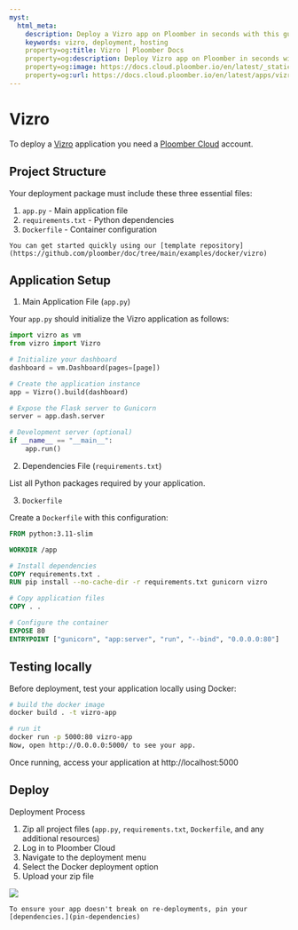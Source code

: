 ```yaml
---
myst:
  html_meta:
    description: Deploy a Vizro app on Ploomber in seconds with this guide.
    keywords: vizro, deployment, hosting
    property=og:title: Vizro | Ploomber Docs
    property=og:description: Deploy Vizro app on Ploomber in seconds with this guide.
    property=og:image: https://docs.cloud.ploomber.io/en/latest/_static/opengraph-images-vizro.png
    property=og:url: https://docs.cloud.ploomber.io/en/latest/apps/vizro.html
---
```


# Vizro

To deploy a [Vizro](https://vizro.readthedocs.io/en/stable/) application you need a [Ploomber Cloud](https://platform.ploomber.io/register?utm_source=dash&utm_medium=documentation) account. 

## Project Structure

Your deployment package must include these three essential files:

1. `app.py` - Main application file
2. `requirements.txt` - Python dependencies
3. `Dockerfile` - Container configuration

```{note}
You can get started quickly using our [template repository](https://github.com/ploomber/doc/tree/main/examples/docker/vizro)
```

## Application Setup

1. Main Application File (`app.py`)

Your `app.py` should initialize the Vizro application as follows:

```python
import vizro as vm
from vizro import Vizro

# Initialize your dashboard
dashboard = vm.Dashboard(pages=[page])

# Create the application instance
app = Vizro().build(dashboard)

# Expose the Flask server to Gunicorn
server = app.dash.server

# Development server (optional)
if __name__ == "__main__":
    app.run()
```

2. Dependencies File (`requirements.txt`)

List all Python packages required by your application.

3. `Dockerfile`

Create a `Dockerfile` with this configuration:

```Dockerfile
FROM python:3.11-slim

WORKDIR /app

# Install dependencies
COPY requirements.txt .
RUN pip install --no-cache-dir -r requirements.txt gunicorn vizro

# Copy application files
COPY . .

# Configure the container
EXPOSE 80
ENTRYPOINT ["gunicorn", "app:server", "run", "--bind", "0.0.0.0:80"] 
```

## Testing locally

Before deployment, test your application locally using Docker:

```sh
# build the docker image
docker build . -t vizro-app

# run it
docker run -p 5000:80 vizro-app
Now, open http://0.0.0.0:5000/ to see your app.
```

Once running, access your application at http://localhost:5000

## Deploy

Deployment Process

1. Zip all project files (`app.py`, `requirements.txt`, `Dockerfile`, and any additional resources)
2. Log in to Ploomber Cloud
3. Navigate to the deployment menu
4. Select the Docker deployment option
5. Upload your zip file

![](../static/docker.png)

```{tip}
To ensure your app doesn't break on re-deployments, pin your [dependencies.](pin-dependencies)
```
